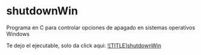 # shutdownWin
Programa en C para controlar opciones de apagado en sistemas operativos Windows

Te dejo el ejecutable, solo da click aqui: [![TITLE]shutdownWin](https://drive.google.com/open?id=1gNnCJEsizxKog4vp7OpLUYmQqLXLOqVY)
